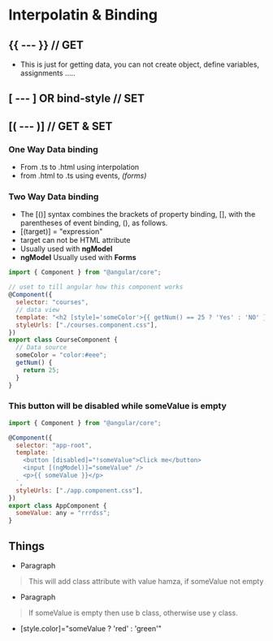 # Interpolatin & Binding

## {{ --- }} // GET

- This is just for getting data, you can not create object, define variables, assignments .....

## [ --- ] OR bind-style // SET

## [( --- )] // GET & SET

### One Way Data binding

- From .ts to .html using interpolation
- from .html to .ts using events, _(forms)_

### Two Way Data binding

- The [()] syntax combines the brackets of property binding, [], with the parentheses of event binding, (), as follows.
- [(target)] = "expression"
- target can not be HTML attribute
- Usually used with **ngModel**
- **ngModel** Usually used with **Forms**

```js
import { Component } from "@angular/core";

// uset to till angular how this component works
@Component({
  selector: "courses",
  // data view
  template: "<h2 [style]='someColor'>{{ getNum() == 25 ? 'Yes' : 'NO' }}</h2>", // you cannot put here a script tag, to avoid script injection attaking
  styleUrls: ["./courses.component.css"],
})
export class CourseComponent {
  // Data source
  someColor = "color:#eee";
  getNum() {
    return 25;
  }
}
```

### This button will be disabled while someValue is empty

```js
import { Component } from "@angular/core";

@Component({
  selector: "app-root",
  template: `
    <button [disabled]="!someValue">Click me</button>
    <input [(ngModel)]="someValue" />
    <p>{{ someValue }}</p>
  `,
  styleUrls: ["./app.component.css"],
})
export class AppComponent {
  someValue: any = "rrrdss";
}
```

## Things

- <p [class.hamza]='someValue'>Paragraph</p>

> This will add class attribute with value hamza, if someValue not empty

- <p [class]='{b: someValue, y: !someValue}'>Paragraph</p>

> If someValue is empty then use b class, otherwise use y class.

- [style.color]="someValue ? 'red' : 'green'"
